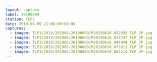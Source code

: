 ```yaml
---
layout: capture
label: 20190609
station: TLP3
date: 2019-06-09 21:00:00+00:00
capturas:
  - imagem: TLP3/2019/201906/20190609/M20190610_032935_TLP_3P.jpg
  - imagem: TLP3/2019/201906/20190609/M20190610_034747_TLP_3P.jpg
  - imagem: TLP3/2019/201906/20190609/M20190610_044844_TLP_3P.jpg
  - imagem: TLP3/2019/201906/20190609/M20190610_073911_TLP_3P.jpg
  - imagem: TLP3/2019/201906/20190609/M20190610_081214_TLP_3P.jpg
---
```

